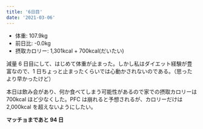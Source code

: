```yaml
---
title: '6日目'
date: '2021-03-06'
---
```


- 体重: 107.9kg
- 前日比: -0.0kg
- 摂取カロリー: 1,301kcal + 700kcal(だいたい)

減量 6 日目にして、はじめて体重が止まった。しかし私はダイエット経験が豊富なので、1 日ちょっと止まったくらいでは心動かされないのである。（思ったより早かったけど）

本日は飲み会があり、何か食べてしまう可能性があるので家での摂取カロリーは 700kcal ほど少なくした。PFC は崩れると予想されるが、カロリーだけは 2,000kcal を超えないようにしたい。

**マッチョまであと 94 日**
